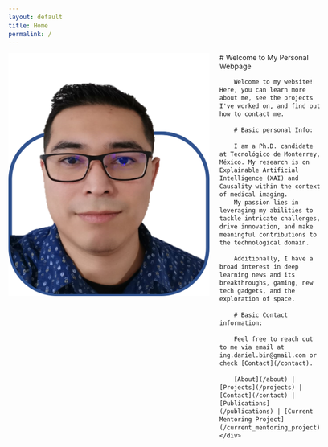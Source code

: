 ```yaml
---
layout: default
title: Home
permalink: /
---
```


<div style="display: flex; align-items: flex-start;">
    <img src="/images/DFA_outframed.png" alt="Selfie" width="400" style="margin-right: 20px;"/>
    <div>
        # Welcome to My Personal Webpage

        Welcome to my website! Here, you can learn more about me, see the projects I've worked on, and find out how to contact me.

        # Basic personal Info: 

        I am a Ph.D. candidate at Tecnológico de Monterrey, México. My research is on Explainable Artificial Intelligence (XAI) and Causality within the context of medical imaging. 
        My passion lies in leveraging my abilities to tackle intricate challenges, drive innovation, and make meaningful contributions to the technological domain. 

        Additionally, I have a broad interest in deep learning news and its breakthroughs, gaming, new tech gadgets, and the exploration of space.

        # Basic Contact information:

        Feel free to reach out to me via email at ing.daniel.bin@gmail.com or check [Contact](/contact).

        [About](/about) | [Projects](/projects) | [Contact](/contact) | [Publications](/publications) | [Current Mentoring Project](/current_mentoring_project)
    </div>
</div>